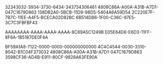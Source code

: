 32343032-3934-3730-6434-343734306461
4808C86A-A00A-A31B-A7D1-047C1679D863
138DB2A0-5BCB-11D9-98D5-5404A6A59D54
2C220E7F-7B7C-11EE-A4F5-BCECA02D82BC
6B514DB6-1F00-C36C-97E5-3C7C3FBFBF43

AAAAAAAA-AAAA-AAAA-AAAA-8C89A5C1249B
E05E64D8-E6D3-11FF-8F6A-1B5187DE0F4A

BF59A1A8-7122-0000-0000-000000000000
4C4C4544-0030-3310-8042-B1C04F373032
4808C86A-A00A-A31B-A7D1-047C1679D863
3598CF36-AD4B-E911-80CF-9828A63FE90A
